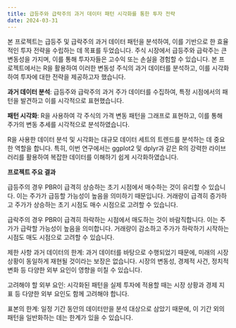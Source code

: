 ```yaml
---
title: 급등주와 급락주의 과거 데이터 패턴 시각화를 통한 투자 전략
date: 2024-03-31
---
```


본 프로젝트는 급등주 및 급락주의 과거 데이터 패턴을 분석하여, 이를 기반으로 한 효율적인 투자 전략을 수립하는 데 목표를 두었습니다. 주식 시장에서 급등주와 급락주는 큰 변동성을 가지며, 이를 통해 투자자들은 고수익 또는 손실을 경험할 수 있습니다. 본 프로젝트에서는 R을 활용하여 이러한 변동성 주식의 과거 데이터를 분석하고, 이를 시각화하여 투자에 대한 전략을 제공하고자 했습니다.

<!--more-->

**과거 데이터 분석**: 급등주와 급락주의 과거 주가 데이터를 수집하여, 특정 시점에서의 패턴을 발견하고 이를 시각적으로 표현했습니다.<br>

**패턴 시각화**: R을 사용하여 각 주식의 가격 변동 패턴을 그래프로 표현하고, 이를 통해 주가의 변동 추세를 시각적으로 분석하였습니다.

R을 사용한 데이터 분석 및 시각화는 대규모 데이터 세트의 트렌드를 분석하는 데 중요한 역할을 합니다. 특히, 이번 연구에서는 ggplot2 및 dplyr과 같은 R의 강력한 라이브러리를 활용하여 복잡한 데이터를 이해하기 쉽게 시각화하였습니다.

**프로젝트 주요 결과**

급등주의 경우
PBR이 급격히 상승하는 초기 시점에서 매수하는 것이 유리할 수 있습니다. 이는 주가가 급등할 가능성이 높음을 의미하기 때문입니다.
거래량이 급격히 증가하고 주가가 상승하는 초기 시점도 매수 시점으로 고려할 수 있습니다.

급락주의 경우
PBR이 급격히 하락하는 시점에서 매도하는 것이 바람직합니다. 이는 주가가 급락할 가능성이 높음을 의미합니다.
거래량이 감소하고 주가가 하락하기 시작하는 시점도 매도 시점으로 고려할 수 있습니다.

제한 사항
과거 데이터의 한계: 과거 데이터를 바탕으로 수행되었기 때문에, 미래의 시장 상황이 동일하게 재현될 것이라는 보장은 없습니다. 시장의 변동성, 경제적 사건, 정치적 변화 등 다양한 외부 요인이 영향을 미칠 수 있습니다.

고려해야 할 외부 요인: 시각화된 패턴을 실제 투자에 적용할 때는 시장 상황과 경제 지표 등 다양한 외부 요인도 함께 고려해야 합니다.

표본의 한계: 일정 기간 동안의 데이터만을 분석 대상으로 삼았기 때문에, 이 기간 외의 패턴을 일반화하는 데는 한계가 있을 수 있습니다.